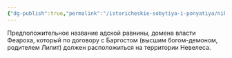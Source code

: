```yaml
---
{"dg-publish":true,"permalink":"/istoricheskie-sobytiya-i-ponyatiya/nibellium/","dgPassFrontmatter":true}
---
```



Предположительное название адской равнины, домена власти Феароха, который по договору с Баргостом (высшим богом-демоном, родителем Лилит) должен расположиться на территории Невелеса.